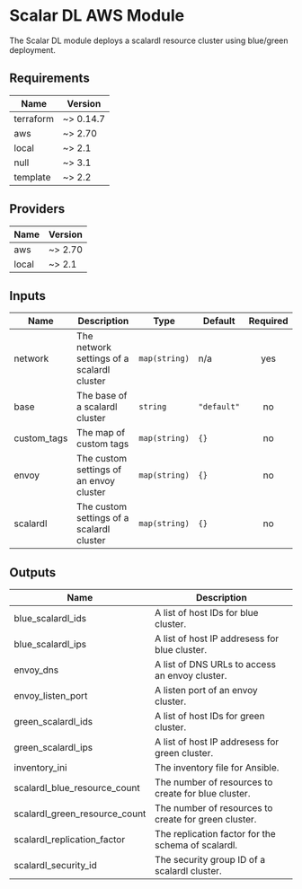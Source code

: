 # Scalar DL AWS Module
The Scalar DL module deploys a scalardl resource cluster using blue/green deployment.

<!-- BEGINNING OF PRE-COMMIT-TERRAFORM DOCS HOOK -->
## Requirements

| Name | Version |
|------|---------|
| terraform | ~> 0.14.7 |
| aws | ~> 2.70 |
| local | ~> 2.1 |
| null | ~> 3.1 |
| template | ~> 2.2 |

## Providers

| Name | Version |
|------|---------|
| aws | ~> 2.70 |
| local | ~> 2.1 |

## Inputs

| Name | Description | Type | Default | Required |
|------|-------------|------|---------|:--------:|
| network | The network settings of a scalardl cluster | `map(string)` | n/a | yes |
| base | The base of a scalardl cluster | `string` | `"default"` | no |
| custom_tags | The map of custom tags | `map(string)` | `{}` | no |
| envoy | The custom settings of an envoy cluster | `map(string)` | `{}` | no |
| scalardl | The custom settings of a scalardl cluster | `map(string)` | `{}` | no |

## Outputs

| Name | Description |
|------|-------------|
| blue_scalardl_ids | A list of host IDs for blue cluster. |
| blue_scalardl_ips | A list of host IP addresess for blue cluster. |
| envoy_dns | A list of DNS URLs to access an envoy cluster. |
| envoy_listen_port | A listen port of an envoy cluster. |
| green_scalardl_ids | A list of host IDs for green cluster. |
| green_scalardl_ips | A list of host IP addresess for green cluster. |
| inventory_ini | The inventory file for Ansible. |
| scalardl_blue_resource_count | The number of resources to create for blue cluster. |
| scalardl_green_resource_count | The number of resources to create for green cluster. |
| scalardl_replication_factor | The replication factor for the schema of scalardl. |
| scalardl_security_id | The security group ID of a scalardl cluster. |

<!-- END OF PRE-COMMIT-TERRAFORM DOCS HOOK -->
